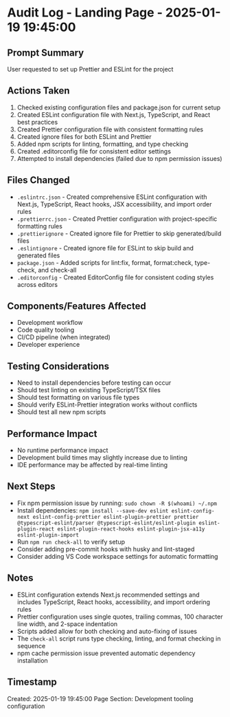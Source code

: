 # Audit Log - Landing Page - 2025-01-19 19:45:00

## Prompt Summary
User requested to set up Prettier and ESLint for the project

## Actions Taken
1. Checked existing configuration files and package.json for current setup
2. Created ESLint configuration file with Next.js, TypeScript, and React best practices
3. Created Prettier configuration file with consistent formatting rules
4. Created ignore files for both ESLint and Prettier
5. Added npm scripts for linting, formatting, and type checking
6. Created .editorconfig file for consistent editor settings
7. Attempted to install dependencies (failed due to npm permission issues)

## Files Changed
- `.eslintrc.json` - Created comprehensive ESLint configuration with Next.js, TypeScript, React hooks, JSX accessibility, and import order rules
- `.prettierrc.json` - Created Prettier configuration with project-specific formatting rules
- `.prettierignore` - Created ignore file for Prettier to skip generated/build files
- `.eslintignore` - Created ignore file for ESLint to skip build and generated files
- `package.json` - Added scripts for lint:fix, format, format:check, type-check, and check-all
- `.editorconfig` - Created EditorConfig file for consistent coding styles across editors

## Components/Features Affected
- Development workflow
- Code quality tooling
- CI/CD pipeline (when integrated)
- Developer experience

## Testing Considerations
- Need to install dependencies before testing can occur
- Should test linting on existing TypeScript/TSX files
- Should test formatting on various file types
- Should verify ESLint-Prettier integration works without conflicts
- Should test all new npm scripts

## Performance Impact
- No runtime performance impact
- Development build times may slightly increase due to linting
- IDE performance may be affected by real-time linting

## Next Steps
- Fix npm permission issue by running: `sudo chown -R $(whoami) ~/.npm`
- Install dependencies: `npm install --save-dev eslint eslint-config-next eslint-config-prettier eslint-plugin-prettier prettier @typescript-eslint/parser @typescript-eslint/eslint-plugin eslint-plugin-react eslint-plugin-react-hooks eslint-plugin-jsx-a11y eslint-plugin-import`
- Run `npm run check-all` to verify setup
- Consider adding pre-commit hooks with husky and lint-staged
- Consider adding VS Code workspace settings for automatic formatting

## Notes
- ESLint configuration extends Next.js recommended settings and includes TypeScript, React hooks, accessibility, and import ordering rules
- Prettier configuration uses single quotes, trailing commas, 100 character line width, and 2-space indentation
- Scripts added allow for both checking and auto-fixing of issues
- The `check-all` script runs type checking, linting, and format checking in sequence
- npm cache permission issue prevented automatic dependency installation

## Timestamp
Created: 2025-01-19 19:45:00
Page Section: Development tooling configuration